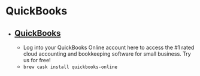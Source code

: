 # QuickBooks
- [QuickBooks](https://qbo.intuit.com/)
  - 
  - Log into your QuickBooks Online account here to access the #1 rated cloud accounting and bookkeeping software for small business. Try us for free!
  - `brew cask install quickbooks-online`
